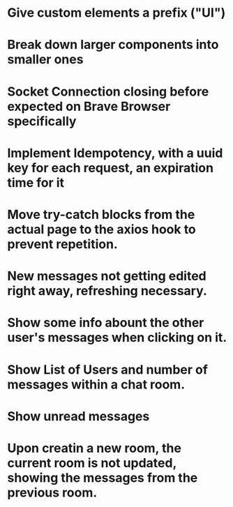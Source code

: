 # Give custom elements a prefix ("UI")
# Break down larger components into smaller ones
# Socket Connection closing before expected on Brave Browser specifically
# Implement Idempotency, with a uuid key for each request, an expiration time for it
# Move try-catch blocks from the actual page to the axios hook to prevent repetition.
# New messages not getting edited right away, refreshing necessary.
# Show some info abount the other user's messages when clicking on it.
# Show List of Users and number of messages within a chat room.
# Show unread messages
# Upon creatin a new room, the current room is not updated, showing the messages from the previous room.